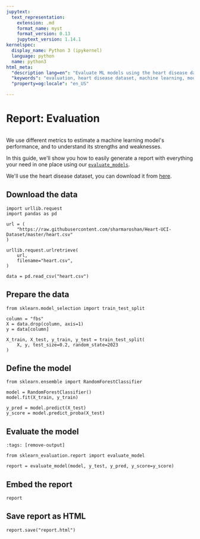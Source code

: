 ```yaml
---
jupytext:
  text_representation:
    extension: .md
    format_name: myst
    format_version: 0.13
    jupytext_version: 1.14.1
kernelspec:
  display_name: Python 3 (ipykernel)
  language: python
  name: python3
html_meta:
  "description lang=en": "Evaluate ML models using the heart disease dataset and sklearn-evaluation. Learn model preparation, training, prediction, and evaluation."
  "keywords": "evaluation, heart disease dataset, machine learning, model preparation, model training, model prediction, performance metrics, sklearn-evaluation, RandomForestClassifier, report generation, model performance"
  "property=og:locale": "en_US"

---
```


# Report: Evaluation

```{versionadded} 0.11.4
```

We use different metrics to estimate a machine learning model's performance, and to understand its strengths and weaknesses.

In this guide, we'll show you how to easily generate a report with everything your need in one place using our [`evaluate_models`](../api/plot.rst).

We'll use the heart disease dataset, you can download it from <a href="https://www.kaggle.com/datasets/redwankarimsony/heart-disease-data" target="_blank">here</a>.

## Download the data

```{code-cell} ipython3
import urllib.request
import pandas as pd

url = (
    "https://raw.githubusercontent.com/sharmaroshan/Heart-UCI-Dataset/master/heart.csv"
)

urllib.request.urlretrieve(
    url,
    filename="heart.csv",
)

data = pd.read_csv("heart.csv")
```

## Prepare the data

```{code-cell} ipython3
from sklearn.model_selection import train_test_split

column = "fbs"
X = data.drop(column, axis=1)
y = data[column]

X_train, X_test, y_train, y_test = train_test_split(
    X, y, test_size=0.2, random_state=2023
)
```

## Define the model

```{code-cell} ipython3
from sklearn.ensemble import RandomForestClassifier

model = RandomForestClassifier()
model.fit(X_train, y_train)

y_pred = model.predict(X_test)
y_score = model.predict_proba(X_test)
```

## Evaluate the model

```{code-cell} ipython3
:tags: [remove-output]

from sklearn_evaluation.report import evaluate_model

report = evaluate_model(model, y_test, y_pred, y_score=y_score)
```

## Embed the report

```{code-cell} ipython3
report
```

## Save report as HTML

```{code-cell} ipython3
report.save("report.html")
```